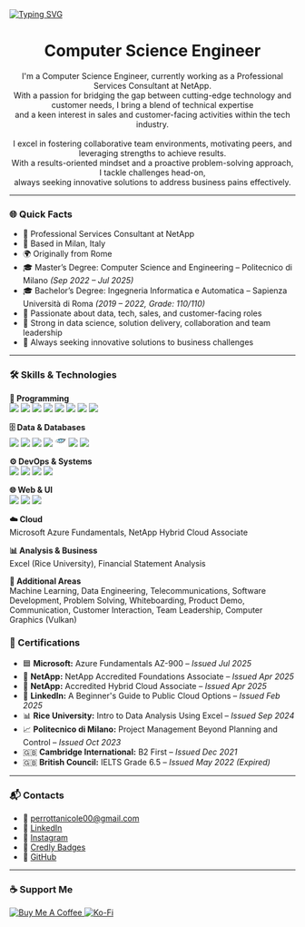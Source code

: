<a href="https://git.io/typing-svg">
  <img src="https://readme-typing-svg.demolab.com?font=Fira+Code&size=32&duration=3500&pause=1000&color=C084FC&vCenter=true&width=900&height=45&lines=Hey+there%2C+I'm+Nicole.+Welcome+to+my+profile!" alt="Typing SVG" />
</a>

<h1 align="center">Computer Science Engineer</h1>

<p align="center">
  I'm a Computer Science Engineer, currently working as a Professional Services Consultant at NetApp. <br>
  With a passion for bridging the gap between cutting-edge technology and customer needs, I bring a blend of technical expertise <br>
  and a keen interest in sales and customer-facing activities within the tech industry.
  <br><br>
  I excel in fostering collaborative team environments, motivating peers, and leveraging strengths to achieve results. <br>
  With a results-oriented mindset and a proactive problem-solving approach, I tackle challenges head-on, <br>
  always seeking innovative solutions to address business pains effectively.
</p>

---

### 🌐 Quick Facts

- 💼 Professional Services Consultant at NetApp  
- 📍 Based in Milan, Italy  
- 🌍 Originally from Rome  
- 🎓 Master’s Degree: Computer Science and Engineering – Politecnico di Milano *(Sep 2022 – Jul 2025)*  
- 🎓 Bachelor’s Degree: Ingegneria Informatica e Automatica – Sapienza Università di Roma *(2019 – 2022, Grade: 110/110)* 
- 💬 Passionate about data, tech, sales, and customer-facing roles  
- 🤝 Strong in data science, solution delivery, collaboration and team leadership  
- 🚀 Always seeking innovative solutions to business challenges  

---

### 🛠️ Skills & Technologies

**🧠 Programming**  
<img src="https://raw.githubusercontent.com/danielcranney/readme-generator/main/public/icons/skills/python-colored.svg" width="20" />
<img src="https://raw.githubusercontent.com/danielcranney/readme-generator/main/public/icons/skills/c-colored.svg" width="20" />
<img src="https://raw.githubusercontent.com/danielcranney/readme-generator/main/public/icons/skills/cplusplus-colored.svg" width="20" />
<img src="https://raw.githubusercontent.com/danielcranney/readme-generator/main/public/icons/skills/java-colored.svg" width="20" />
<img src="https://cdn.brandfetch.io/idjTXE6-rQ/w/400/h/400/theme/dark/icon.jpeg" width="20" />
<img src="https://raw.githubusercontent.com/danielcranney/readme-generator/main/public/icons/skills/javascript-colored.svg" width="20" />
<img src="https://raw.githubusercontent.com/danielcranney/readme-generator/main/public/icons/skills/php-colored.svg" width="20" />
<img src="https://i.pinimg.com/736x/25/a8/5d/25a85d9e5057430d82273a3c75e73014.jpg" width="20" />

**🗄️ Data & Databases**  
<img src="https://raw.githubusercontent.com/danielcranney/readme-generator/main/public/icons/skills/postgresql-colored.svg" width="20" />
<img src="https://raw.githubusercontent.com/danielcranney/readme-generator/main/public/icons/skills/mysql-colored.svg" width="20" />
<img src="https://raw.githubusercontent.com/danielcranney/readme-generator/main/public/icons/skills/mongodb-colored.svg" width="20" />
<img src="https://upload.wikimedia.org/wikipedia/commons/thumb/e/e5/Neo4j-logo_color.png/640px-Neo4j-logo_color.png" width="20" />
<img src="https://raw.githubusercontent.com/devicons/devicon/master/icons/cassandra/cassandra-original.svg" width="20" />
<img src="https://upload.wikimedia.org/wikipedia/commons/f/f3/Apache_Spark_logo.svg" width="20" />
<img src="https://www.vectorlogo.zone/logos/elastic/elastic-icon.svg" width="20" />

**⚙️ DevOps & Systems**  
<img src="https://raw.githubusercontent.com/danielcranney/readme-generator/main/public/icons/skills/docker-colored.svg" width="20" />
<img src="https://raw.githubusercontent.com/danielcranney/readme-generator/main/public/icons/skills/github-colored.svg" width="20" />
<img src="https://raw.githubusercontent.com/danielcranney/readme-generator/main/public/icons/skills/linux-colored.svg" width="20" />
<img src="https://raw.githubusercontent.com/danielcranney/readme-generator/main/public/icons/skills/gnubash.svg" width="20" />

**🌐 Web & UI**  
<img src="https://raw.githubusercontent.com/danielcranney/readme-generator/main/public/icons/skills/html5-colored.svg" width="20" />
<img src="https://raw.githubusercontent.com/danielcranney/readme-generator/main/public/icons/skills/css3-colored.svg" width="20" />
<img src="https://cdn.jsdelivr.net/gh/devicons/devicon/icons/bootstrap/bootstrap-original.svg" width="20" />

**☁️ Cloud**  
Microsoft Azure Fundamentals, NetApp Hybrid Cloud Associate

**📊 Analysis & Business**  
Excel (Rice University), Financial Statement Analysis

**🧩 Additional Areas**  
Machine Learning, Data Engineering, Telecommunications, Software Development, Problem Solving, Whiteboarding, Product Demo, Communication, Customer Interaction, Team Leadership, Computer Graphics (Vulkan)


### 📜 Certifications

- 🟦 **Microsoft:** Azure Fundamentals AZ-900 – *Issued Jul 2025*  
- 💾 **NetApp:** NetApp Accredited Foundations Associate – *Issued Apr 2025*  
- 💾 **NetApp:** Accredited Hybrid Cloud Associate – *Issued Apr 2025*  
- 📘 **LinkedIn:** A Beginner's Guide to Public Cloud Options – *Issued Feb 2025*  
- 📊 **Rice University:** Intro to Data Analysis Using Excel – *Issued Sep 2024*  
- 📈 **Politecnico di Milano:** Project Management Beyond Planning and Control – *Issued Oct 2023*  
- 🇬🇧 **Cambridge International:** B2 First – *Issued Dec 2021*  
- 🇬🇧 **British Council:** IELTS Grade 6.5 – *Issued May 2022 (Expired)*  

---

### 📬 Contacts

- 📧 [perrottanicole00@gmail.com](mailto:perrottanicole00@gmail.com)
- 💼 [LinkedIn](https://www.linkedin.com/in/nicole-perrotta-117693201/)
- 📸 [Instagram](https://www.instagram.com/nicole_perrotta7/)  
- 🏅 [Credly Badges](https://www.credly.com/users/nicole-perrotta.445990ef/)
- 🐙 [GitHub](https://github.com/NicolePerrotta)

---

### ☕ Support Me

<p>
  <a href="https://www.buymeacoffee.com/yourusername">
    <img src="https://cdn.buymeacoffee.com/buttons/v2/default-yellow.png" width="150" alt="Buy Me A Coffee" />
  </a>
  <a href="https://www.ko-fi.com/yourusername">
    <img src="https://storage.ko-fi.com/cdn/kofi2.png?v=3" width="150" alt="Ko-Fi" />
  </a>
</p>
